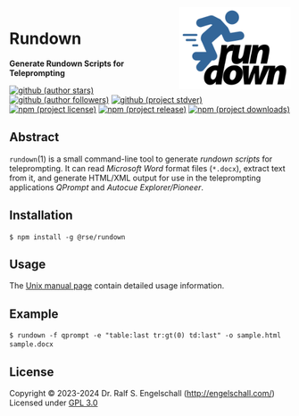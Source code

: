 
<img src="https://raw.githubusercontent.com/rse/rundown/master/etc/rundown-logo.svg" width="200" align="right" alt=""/>

Rundown
=======

**Generate Rundown Scripts for Teleprompting**

[![github (author stars)](https://img.shields.io/github/stars/rse?logo=github&label=author%20stars&color=%233377aa)](https://github.com/rse)
[![github (author followers)](https://img.shields.io/github/followers/rse?label=author%20followers&logo=github&color=%234477aa)](https://github.com/rse)
[![github (project stdver)](https://img.shields.io/github/package-json/stdver/rse/rundown?logo=github&label=project%20stdver&color=%234477aa&cacheSeconds=900)](https://github.com/rse/rundown)
<br/>
[![npm (project license)](https://img.shields.io/npm/l/rundown?logo=npm&label=npm%20license&color=%23cc3333)](https://npmjs.com/@rse/rundown)
[![npm (project release)](https://img.shields.io/npm/v/rundown?logo=npm&label=npm%20release&color=%23cc3333)](https://npmjs.com/@rse/rundown)
[![npm (project downloads)](https://img.shields.io/npm/dm/rundown?logo=npm&label=npm%20downloads&color=%23cc3333)](https://npmjs.com/@rse/rundown)

Abstract
--------

`rundown`(1) is a small command-line tool to generate *rundown scripts*
for teleprompting. It can read *Microsoft Word* format files (`*.docx`),
extract text from it, and generate HTML/XML output for use in the
teleprompting applications *QPrompt* and *Autocue Explorer/Pioneer*.

Installation
------------

```
$ npm install -g @rse/rundown
```

Usage
-----

The [Unix manual page](https://github.com/rse/rundown/blob/master/cli/rundown.md) contain
detailed usage information.

Example
--------

```
$ rundown -f qprompt -e "table:last tr:gt(0) td:last" -o sample.html sample.docx
```

License
-------

Copyright &copy; 2023-2024 Dr. Ralf S. Engelschall (http://engelschall.com/)<br/>
Licensed under [GPL 3.0](https://spdx.org/licenses/GPL-3.0-only)

